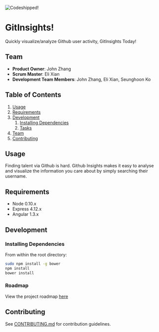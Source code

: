 ![Codeshipped!](https://codeship.com/projects/7cdce540-ab49-0132-e8c7-262a69de4513/status?branch=test)

# GitInsights!

Quickly visualize/analyze Github user activity, GitInsights Today!

## Team

  - __Product Owner__: John Zhang
  - __Scrum Master__: Eli Xian
  - __Development Team Members__: John Zhang, Eli Xian, Seunghoon Ko

## Table of Contents

1. [Usage](#Usage)
1. [Requirements](#requirements)
1. [Development](#development)
    1. [Installing Dependencies](#installing-dependencies)
    1. [Tasks](#tasks)
1. [Team](#team)
1. [Contributing](#contributing)

## Usage

Finding talent via Github is hard. Github Insights makes it easy to analyse and visualize the information you care about by simply searching their username.

## Requirements

- Node 0.10.x
- Express 4.12.x
- Angular 1.3.x

## Development

### Installing Dependencies

From within the root directory:

```sh
sudo npm install -g bower
npm install
bower install
```

### Roadmap

View the project roadmap [here](LINK_TO_PROJECT_ISSUES)


## Contributing

See [CONTRIBUTING.md](CONTRIBUTING.md) for contribution guidelines.
